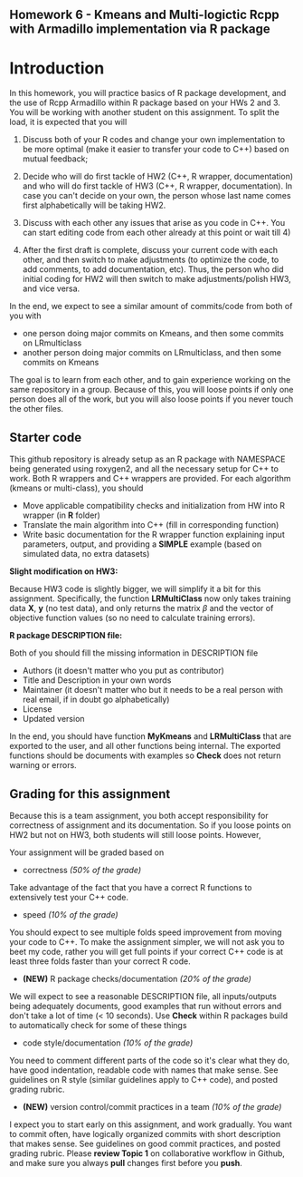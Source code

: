 ## Homework 6 - Kmeans and Multi-logictic Rcpp with Armadillo implementation via R package

# Introduction
In this homework, you will practice basics of R package development, and the use of Rcpp Armadillo within R package based on your HWs 2 and 3. You will be working with another student on this assignment. To split the load, it is expected that you will

1) Discuss both of your R codes and change your own implementation to be more optimal (make it easier to transfer your code to C++) based on mutual feedback;

2) Decide who will do first tackle of HW2 (C++, R wrapper, documentation) and who will do first tackle of HW3 (C++, R wrapper, documentation). In case you can't decide on your own, the person whose last name comes first alphabetically will be taking HW2.

3) Discuss with each other any issues that arise as you code in C++. You can start editing code from each other already at this point or wait till 4)

4) After the first draft is complete, discuss your current code with each other, and then switch to make adjustments (to optimize the code, to add comments, to add documentation, etc). Thus, the person who did initial coding for HW2 will then switch to make adjustments/polish HW3, and vice versa.

In the end, we expect to see a similar amount of commits/code from both of you with
- one person doing major commits on Kmeans, and then some commits on LRmulticlass
- another person doing major commits on LRmulticlass, and then some commits on Kmeans

The goal is to learn from each other, and to gain experience working on the same repository in a group. Because of this, you will loose points if only one person does all of the work, but you will also loose points if you never touch the other files.

## Starter code

This github repository is already setup as an R package with NAMESPACE being generated using roxygen2, and all the necessary setup for C++ to work. Both R wrappers and C++ wrappers are provided. For each algorithm (kmeans or multi-class), you should

* Move applicable compatibility checks and initialization from HW into R wrapper (in **R** folder)
* Translate the main algorithm into C++ (fill in corresponding function)
* Write basic documentation for the R wrapper function explaining input parameters, output, and providing a **SIMPLE** example (based on simulated data, no extra datasets)

**Slight modification on HW3:**

Because HW3 code is slightly bigger, we will simplify it a bit for this assignment. Specifically, the function **LRMultiClass** now only takes training data **X**, **y** (no test data), and only returns the matrix $\beta$ and the vector of objective function values (so no need to calculate training errors).

**R package DESCRIPTION file:**

Both of you should fill the missing information in DESCRIPTION file

- Authors (it doesn't matter who you put as contributor)
- Title and Description in your own words
- Maintainer (it doesn't matter who but it needs to be a real person with real email, if in doubt go alphabetically)
- License
- Updated version

In the end, you should have function **MyKmeans** and **LRMultiClass** that are exported to the user, and all other functions being internal. The exported functions should be documents with examples so **Check** does not return warning or errors.

## Grading for this assignment

Because this is a team assignment, you both accept responsibility for correctness of assignment and its documentation. So if you loose points on HW2 but not on HW3, both students will still loose points. However, 

Your assignment will be graded based on 

 * correctness _(50% of the grade)_

Take advantage of the fact that you have a correct R functions to extensively test your C++ code. 
 
 * speed _(10% of the grade)_ 
 
You should expect to see multiple folds speed improvement from moving your code to C++. To make the assignment simpler, we will not ask you to beet my code, rather you will get full points if your correct C++ code is at least three folds faster than your correct R code.

 * **(NEW)** R package checks/documentation _(20% of the grade)_
 
We will expect to see a reasonable DESCRIPTION file, all inputs/outputs being adequately documents, good examples that run without errors and don't take a lot of time (< 10 seconds). Use **Check** within R packages build to automatically check for some of these things

  * code style/documentation _(10% of the grade)_

You need to comment different parts of the code so it's clear what they do, have good indentation, readable code with names that make sense. See guidelines on R style (similar guidelines apply to C++ code), and posted grading rubric.

* **(NEW)** version control/commit practices in a team _(10% of the grade)_
 
 I expect you to start early on this assignment, and work gradually. You want to commit often, have logically organized commits with short description that makes sense. See guidelines on good commit practices, and posted grading rubric. Please **review Topic 1** on collaborative workflow in Github, and make sure you always **pull** changes first before you **push**.
 
